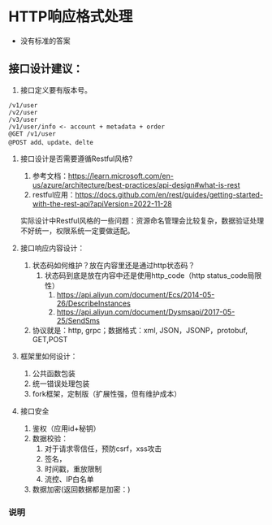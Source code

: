 # HTTP响应格式处理

- 没有标准的答案

## 接口设计建议：

1. 接口定义要有版本号。

```shell
/v1/user
/v2/user
/v3/user
/v1/user/info <- account + metadata + order
@GET /v1/user
@POST add、update、delte
```

1. 接口设计是否需要遵循Restful风格?
    1. 参考文档：https://learn.microsoft.com/en-us/azure/architecture/best-practices/api-design#what-is-rest
    2. restful应用：https://docs.github.com/en/rest/guides/getting-started-with-the-rest-api?apiVersion=2022-11-28

   实际设计中Restful风格的一些问题：资源命名管理会比较复杂，数据验证处理不好统一，权限系统一定要做适配。

2. 接口响应内容设计：
    1. 状态码如何维护？放在内容里还是通过http状态码？
        1. 状态码到底是放在内容中还是使用http_code（http status_code局限性）
            1. https://api.aliyun.com/document/Ecs/2014-05-26/DescribeInstances
            2. https://api.aliyun.com/document/Dysmsapi/2017-05-25/SendSms
    2. 协议就是：http, grpc；数据格式：xml, JSON，JSONP，protobuf, GET,POST
3. 框架里如何设计：
    1. 公共函数包装
    2. 统一错误处理包装
    3. fork框架，定制版（扩展性强，但有维护成本）
4. 接口安全
    1. 鉴权（应用id+秘钥）
    2. 数据校验：
        1. 对于请求零信任，预防csrf，xss攻击
        2. 签名，
        3. 时间戳，重放限制
        4. 流控、IP白名单
    3. 数据加密(返回数据都是加密：)


### 说明

